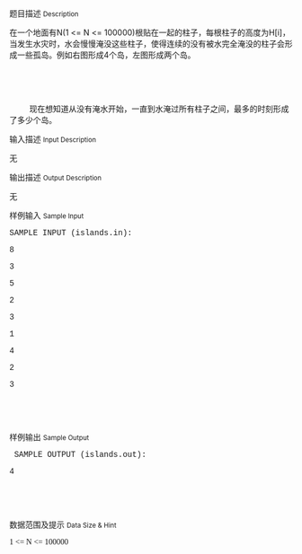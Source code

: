 <div class="panel panel-default">
<div class="area-title">
<span>
题目描述
<small>Description</small>
</span></div>
<div class="panel-body">

<p><span style="">在一个地面有</span>N(1 &lt;= N &lt;= 100000)<span style="">根贴在一起的柱子，每根柱子的高度为</span>H[i]<span style="">，当发生水灾时，水会慢慢淹没这些柱子，使得连续的没有被水完全淹没的柱子会形成一些孤岛。例如右图形成</span>4<span style="">个岛，左图形成两个岛。</span></p><p><br><img src="/source/codevs/codevs-3617/img/aHR0cDovL3d3dy5qb3lvaS5jbi9wcm9ibGVtL2NvZGV2cy0zNjE3L2h0dHA6Ly9jb2RldnMuY24vbWVkaWEvY2xpcF9pbWFnZTAwMV8yMDE1MDMyNzE2MDY1N180MzIuZ2lm.gif" title=""></p><p> </p><p>         <span style="">现在想知道从没有淹水开始，一直到水淹过所有柱子之间，最多的时刻形成了多少个岛。</span></p>

</div>
</div>

<div class="panel panel-default">
<div class="area-title">
<span>
输入描述
<small>Input Description</small>
</span></div>
<div class="panel-body">
<p>无</p>

</div>
</div>
<div  class="panel panel-default">
<div class="area-title">
<span>
输出描述
<small>Output Description</small>
</span></div>
<div class="panel-body">

<p>无</p>

</div>
</div>


<div class="panel panel-default">
<div class="area-title">
<span>
样例输入
<small>Sample Input</small>
</span></div>
<div class="panel-body">
<p style=""><span style="font-family: 'Courier New';">SAMPLE INPUT (islands.in):</span></p><p style=""><span style="font-family: 'Courier New';">8</span></p><p style=""><span style="font-family: 'Courier New';">3</span></p><p style=""><span style="font-family: 'Courier New';">5</span></p><p style=""><span style="font-family: 'Courier New';">2</span></p><p style=""><span style="font-family: 'Courier New';">3</span></p><p style=""><span style="font-family: 'Courier New';">1</span></p><p style=""><span style="font-family: 'Courier New';">4</span></p><p style=""><span style="font-family: 'Courier New';">2</span></p><p style=""><span style="font-family: 'Courier New';">3</span></p><p style=""><span style="font-family: 'Courier New';"> </span></p><p><br></p>

</div>
</div>

<div class="panel panel-default">
<div class="area-title">
<span>
样例输出
<small>Sample Output</small>
</span></div>
<div class="panel-body">
<p style=""><span style="font-family: 'Courier New';"> SAMPLE OUTPUT (islands.out):</span></p><p style=""><span style="font-family: 'Courier New';">4</span></p><p style=""><br></p><p><br></p>

</div>
</div>

<div class="panel panel-default">
<div class="area-title">
<span>
数据范围及提示
<small>Data Size & Hint</small>
</span></div>
<div class="panel-body">
<p><span style="font-family: 'Calibri','sans-serif';">1 &lt;= N &lt;= 100000</span></p>
</div>
</div>